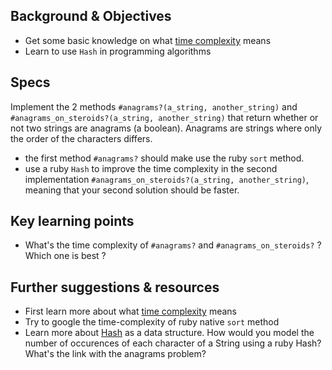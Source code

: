 ## Background & Objectives

- Get some basic knowledge on what [time complexity](http://en.wikipedia.org/wiki/Time_complexity) means
- Learn to use `Hash` in programming algorithms

## Specs

Implement the 2 methods `#anagrams?(a_string, another_string)` and `#anagrams_on_steroids?(a_string, another_string)` that return whether or not two strings are anagrams (a boolean). Anagrams are strings where only the order of the characters differs.

- the first method `#anagrams?` should make use the ruby `sort` method.
- use a ruby `Hash` to improve the time complexity in the second implementation `#anagrams_on_steroids?(a_string, another_string)`, meaning that your second solution should be faster.

## Key learning points

- What's the time complexity of `#anagrams?` and `#anagrams_on_steroids?` ? Which one is best ?

## Further suggestions & resources

- First learn more about what [time complexity](http://en.wikipedia.org/wiki/Time_complexity) means
- Try to google the time-complexity of ruby native `sort` method
- Learn more about [Hash](http://www.ruby-doc.org/core-2.2.0/Hash.html) as a data structure. How would you model the number of occurences of each character of a String using a ruby Hash? What's the link with the anagrams problem?
